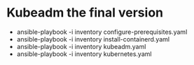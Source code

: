 # Kubeadm the final version
- ansible-playbook -i inventory configure-prerequisites.yaml
- ansible-playbook -i inventory install-containerd.yaml
- ansible-playbook -i inventory kubeadm.yaml
- ansible-playbook -i inventory kubernetes.yaml


